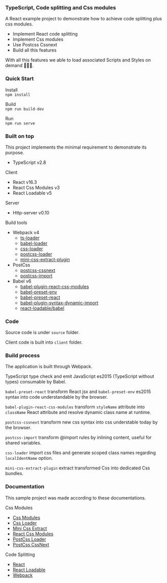 ### TypeScript, Code splitting and Css modules

A React example project to demonstrate how to achieve code splitting plus css modules.

- Implement React code splitting
- Implement Css modules
- Use Postcss Cssnext
- Build all this features

With all this features we able to load associated Scripts and Styles on demand 🖖🚀🙃.

### Quick Start

Install     
```npm install```

Build   
```npm run build-dev```

Run     
```npm run serve```

### Built on top

This project implements the minimal requirement to demonstrate its purpose.

- TypeScript v2.8

Client

- React v16.3
- React Css Modules v3
- React Loadable v5

Server

- Http-server v0.10

Build tools

- Webpack v4
    - [ts-loader](https://github.com/TypeStrong/ts-loader)
    - [babel-loader](https://github.com/babel/babel-loader)
    - [css-loader](https://github.com/webpack-contrib/css-loader)
    - [postcss-loader](https://github.com/postcss/postcss-loader)
    - [mini-css-extract-plugin](https://github.com/webpack-contrib/mini-css-extract-plugin)
- PostCss
    - [postcss-cssnext](https://github.com/MoOx/postcss-cssnext)
    - [postcss-import](https://github.com/postcss/postcss-import)
- Babel v6
    - [babel-plugin-react-css-modules](https://github.com/gajus/babel-plugin-react-css-modules)
    - [babel-preset-env](https://github.com/babel/babel/tree/master/packages/babel-preset-env)
    - [babel-preset-react](https://github.com/babel/babel/tree/master/packages/babel-preset-react)
    - [babel-plugin-syntax-dynamic-import](https://babeljs.io/docs/plugins/syntax-dynamic-import/)
    - [react-loadable/babel](https://github.com/jamiebuilds/react-loadable#declaring-which-modules-are-being-loaded)

### Code

Source code is under ```source``` folder.

Client code is built into ```client``` folder.

### Build process

The application is built through Webpack.

TypeScript type check and emit JavaScript es2015 (TypeScript without types) consumable by Babel.

```babel-preset-react``` transform React jsx and ```babel-preset-env``` es2015 syntax into code understandable by the browser.

```babel-plugin-react-css-modules``` transform ```styleName``` attribute into ```className``` React attribute and resolve dynamic class name at runtime.

```postcss-cssnext``` transform new css syntax into css understable today by the browser.

```postcss-import``` transform @import rules by inlining content, useful for shared variables.

```css-loader``` import css files and generate scoped class names regarding ```localIdentName``` option.

```mini-css-extract-plugin``` extract transformed Css into dedicated Css bundles.

### Documentation

This sample project was made according to these documentations.

Css Modules

- [Css Modules](https://github.com/css-modules/css-modules)
- [Css Loader](https://github.com/webpack-contrib/css-loader#css-loader)
- [Mini Css Extract](https://github.com/webpack-contrib/mini-css-extract-plugin#mini-css-extract-plugin)
- [React Css Modules](https://github.com/gajus/babel-plugin-react-css-modules#css-modules)
- [PostCss Loader](https://github.com/postcss/postcss-loader#postcss-loader)
- [PostCss CssNext](https://github.com/MoOx/postcss-cssnext#postcss-cssnext)

Code Splitting

- [React](https://reactjs.org/docs/code-splitting.html)
- [React Loadable](https://github.com/jamiebuilds/react-loadable#------------guide)
- [Webpack](https://webpack.js.org/guides/code-splitting)
